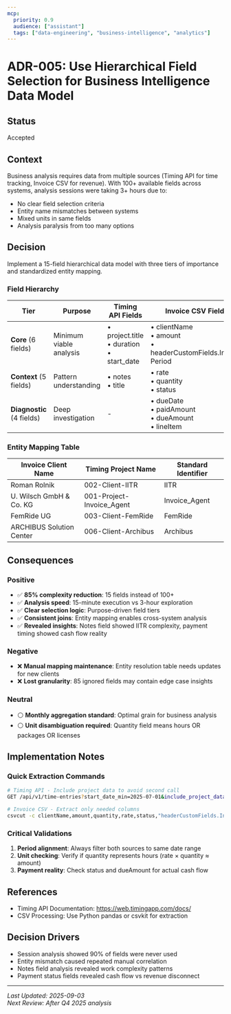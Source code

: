 ```yaml
---
mcp:
  priority: 0.9
  audience: ["assistant"]
  tags: ["data-engineering", "business-intelligence", "analytics"]
---
```


# ADR-005: Use Hierarchical Field Selection for Business Intelligence Data Model

## Status
Accepted

## Context
Business analysis requires data from multiple sources (Timing API for time tracking, Invoice CSV for revenue). With 100+ available fields across systems, analysis sessions were taking 3+ hours due to:
- No clear field selection criteria
- Entity name mismatches between systems
- Mixed units in same fields
- Analysis paralysis from too many options

## Decision
Implement a 15-field hierarchical data model with three tiers of importance and standardized entity mapping.

### Field Hierarchy

| Tier | Purpose | Timing API Fields | Invoice CSV Fields |
|------|---------|-------------------|-------------------|
| **Core** (6 fields) | Minimum viable analysis | • project.title<br>• duration<br>• start_date | • clientName<br>• amount<br>• headerCustomFields.Invoice Period |
| **Context** (5 fields) | Pattern understanding | • notes<br>• title | • rate<br>• quantity<br>• status |
| **Diagnostic** (4 fields) | Deep investigation | - | • dueDate<br>• paidAmount<br>• dueAmount<br>• lineItem |

### Entity Mapping Table

| Invoice Client Name | Timing Project Name | Standard Identifier |
|-------------------|-------------------|-------------------|
| Roman Rolnik | 002-Client-IITR | IITR |
| U. Wilsch GmbH & Co. KG | 001-Project-Invoice_Agent | Invoice_Agent |
| FemRide UG | 003-Client-FemRide | FemRide |
| ARCHIBUS Solution Center | 006-Client-Archibus | Archibus |

## Consequences

### Positive
- ✅ **85% complexity reduction**: 15 fields instead of 100+
- ✅ **Analysis speed**: 15-minute execution vs 3-hour exploration
- ✅ **Clear selection logic**: Purpose-driven field tiers
- ✅ **Consistent joins**: Entity mapping enables cross-system analysis
- ✅ **Revealed insights**: Notes field showed IITR complexity, payment timing showed cash flow reality

### Negative
- ❌ **Manual mapping maintenance**: Entity resolution table needs updates for new clients
- ❌ **Lost granularity**: 85 ignored fields may contain edge case insights

### Neutral
- ⚪ **Monthly aggregation standard**: Optimal grain for business analysis
- ⚪ **Unit disambiguation required**: Quantity field means hours OR packages OR licenses

## Implementation Notes

### Quick Extraction Commands
```bash
# Timing API - Include project data to avoid second call
GET /api/v1/time-entries?start_date_min=2025-07-01&include_project_data=1

# Invoice CSV - Extract only needed columns
csvcut -c clientName,amount,quantity,rate,status,"headerCustomFields.Invoice Period"
```

### Critical Validations
1. **Period alignment**: Always filter both sources to same date range
2. **Unit checking**: Verify if quantity represents hours (rate × quantity ≈ amount)
3. **Payment reality**: Check status and dueAmount for actual cash flow

## References
- Timing API Documentation: https://web.timingapp.com/docs/
- CSV Processing: Use Python pandas or csvkit for extraction

## Decision Drivers
- Session analysis showed 90% of fields were never used
- Entity mismatch caused repeated manual correlation
- Notes field analysis revealed work complexity patterns
- Payment status fields revealed cash flow vs revenue disconnect

---

*Last Updated: 2025-09-03*  
*Next Review: After Q4 2025 analysis*